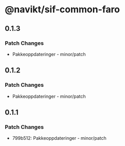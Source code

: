 # @navikt/sif-common-faro

## 0.1.3

### Patch Changes

-   Pakkeoppdateringer - minor/patch

## 0.1.2

### Patch Changes

-   Pakkeoppdateringer - minor/patch

## 0.1.1

### Patch Changes

-   799b512: Pakkeoppdateringer - minor/patch
